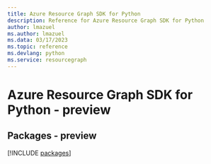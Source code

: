 ```yaml
---
title: Azure Resource Graph SDK for Python
description: Reference for Azure Resource Graph SDK for Python
author: lmazuel
ms.author: lmazuel
ms.data: 03/17/2023
ms.topic: reference
ms.devlang: python
ms.service: resourcegraph
---
```

# Azure Resource Graph SDK for Python - preview
## Packages - preview
[!INCLUDE [packages](resource-graph-index.md)]